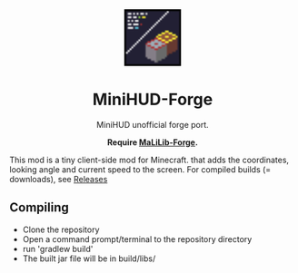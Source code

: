 <center><div align="center">

<img height="100" src="src/main/resources/icon.png" width="100"/>

# MiniHUD-Forge

MiniHUD unofficial forge port.

**Require [MaLiLib-Forge](https://github.com/ThinkingStudios/MaLiLib-Forge).**

</div></center>

This mod is a tiny client-side mod for Minecraft. that adds the coordinates, looking angle and current speed to the screen.
For compiled builds (= downloads), see [Releases](https://github.com/ThinkingStudios/MiniHUD-Forge/releases)

## Compiling
- Clone the repository
- Open a command prompt/terminal to the repository directory
- run 'gradlew build'
- The built jar file will be in build/libs/
